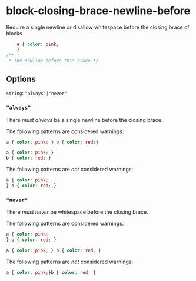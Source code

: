 # block-closing-brace-newline-before

Require a single newline or disallow whitespace before the closing brace of blocks.

```css
    a { color: pink;
    }
/** ↑
 * The newline before this brace */
```

## Options

`string`: `"always"|"never"`

### `"always"`

There *must always* be a single newline before the closing brace.

The following patterns are considered warnings:

```css
a { color: pink; } b { color: red;}
```

```css
a { color: pink; }
b { color: red; }
```

The following patterns are *not* considered warnings:

```css
a { color: pink;
} b { color: red; }
```

### `"never"`

There *must never* be whitespace before the closing brace.

The following patterns are considered warnings:

```css
a { color: pink;
} b { color: red; }
```

```css
a { color: pink; } b { color: red; }
```

The following patterns are *not* considered warnings:

```css
a { color: pink;}b { color: red; }
```
